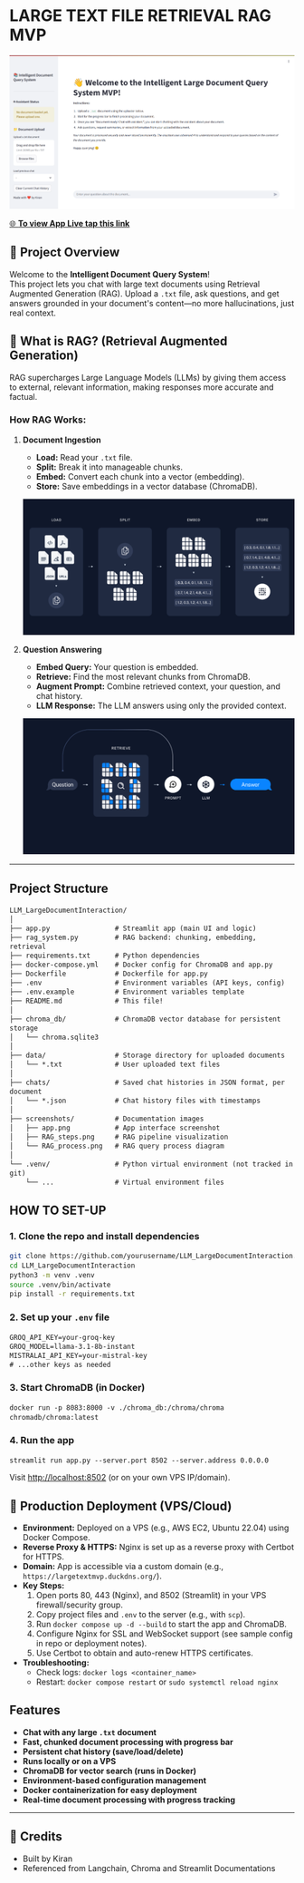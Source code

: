 # LARGE TEXT FILE RETRIEVAL RAG MVP

![APP User View](screenshots/app.png)

[🌐 **To view App Live tap this link**](https://largetextmvp.duckdns.org/)


## 🚀 Project Overview

Welcome to the **Intelligent Document Query System**!  
This project lets you chat with large text documents using Retrieval Augmented Generation (RAG). Upload a `.txt` file, ask questions, and get answers grounded in your document's content—no more hallucinations, just real context.

## 🤖 What is RAG? (Retrieval Augmented Generation)

RAG supercharges Large Language Models (LLMs) by giving them access to external, relevant information, making responses more accurate and factual.

### How RAG Works:

1. **Document Ingestion**
   - **Load:** Read your `.txt` file.
   - **Split:** Break it into manageable chunks.
   - **Embed:** Convert each chunk into a vector (embedding).
   - **Store:** Save embeddings in a vector database (ChromaDB).

   ![RAG Pipeline Steps](screenshots/RAG_steps.png)

2. **Question Answering**
   - **Embed Query:** Your question is embedded.
   - **Retrieve:** Find the most relevant chunks from ChromaDB.
   - **Augment Prompt:** Combine retrieved context, your question, and chat history.
   - **LLM Response:** The LLM answers using only the provided context.

   ![RAG Query Process](screenshots/RAG_process.png)

---

## Project Structure

```
LLM_LargeDocumentInteraction/
│
├── app.py                # Streamlit app (main UI and logic)
├── rag_system.py         # RAG backend: chunking, embedding, retrieval
├── requirements.txt      # Python dependencies
├── docker-compose.yml    # Docker config for ChromaDB and app.py
├── Dockerfile            # Dockerfile for app.py
├── .env                  # Environment variables (API keys, config)
├── .env.example          # Environment variables template
├── README.md             # This file!
│
├── chroma_db/            # ChromaDB vector database for persistent storage
│   └── chroma.sqlite3
│
├── data/                 # Storage directory for uploaded documents
│   └── *.txt             # User uploaded text files
│
├── chats/                # Saved chat histories in JSON format, per document
│   └── *.json            # Chat history files with timestamps
│
├── screenshots/          # Documentation images
│   ├── app.png           # App interface screenshot
│   ├── RAG_steps.png     # RAG pipeline visualization
│   └── RAG_process.png   # RAG query process diagram
│
└── .venv/                # Python virtual environment (not tracked in git)
    └── ...               # Virtual environment files
```

## HOW TO SET-UP

### 1. **Clone the repo and install dependencies**
```bash
git clone https://github.com/yourusername/LLM_LargeDocumentInteraction.git
cd LLM_LargeDocumentInteraction
python3 -m venv .venv
source .venv/bin/activate
pip install -r requirements.txt
```

### 2. **Set up your `.env` file**
```env
GROQ_API_KEY=your-groq-key
GROQ_MODEL=llama-3.1-8b-instant
MISTRALAI_API_KEY=your-mistral-key
# ...other keys as needed
```

### 3. **Start ChromaDB (in Docker)**

`docker run -p 8083:8000 -v ./chroma_db:/chroma/chroma chromadb/chroma:latest`


### 4. **Run the app**

`streamlit run app.py --server.port 8502 --server.address 0.0.0.0`

Visit [http://localhost:8502](http://localhost:8502) (or on your own VPS IP/domain).


## 🚀 Production Deployment (VPS/Cloud)

- **Environment:** Deployed on a VPS (e.g., AWS EC2, Ubuntu 22.04) using Docker Compose.
- **Reverse Proxy & HTTPS:** Nginx is set up as a reverse proxy with Certbot for HTTPS.
- **Domain:** App is accessible via a custom domain (e.g., `https://largetextmvp.duckdns.org/`).
- **Key Steps:**
  1. Open ports 80, 443 (Nginx), and 8502 (Streamlit) in your VPS firewall/security group.
  2. Copy project files and `.env` to the server (e.g., with `scp`).
  3. Run `docker compose up -d --build` to start the app and ChromaDB.
  4. Configure Nginx for SSL and WebSocket support (see sample config in repo or deployment notes).
  5. Use Certbot to obtain and auto-renew HTTPS certificates.
- **Troubleshooting:**
  - Check logs: `docker logs <container_name>`
  - Restart: `docker compose restart` or `sudo systemctl reload nginx`

## Features

- **Chat with any large `.txt` document**
- **Fast, chunked document processing with progress bar**
- **Persistent chat history (save/load/delete)**
- **Runs locally or on a VPS**
- **ChromaDB for vector search (runs in Docker)**
- **Environment-based configuration management**
- **Docker containerization for easy deployment**
- **Real-time document processing with progress tracking**

---

## 🙏 Credits

- Built by Kiran
- Referenced from Langchain, Chroma and Streamlit Documentations


